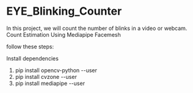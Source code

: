 # EYE_Blinking_Counter

In this project, we will count the number of blinks in a video or webcam. Count Estimation Using Mediapipe Facemesh

follow these steps:

Install dependencies

01. pip install opencv-python --user
02. pip install cvzone --user
03. pip install mediapipe --user

